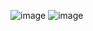 ![image](https://github.com/user-attachments/assets/e00be511-0334-4802-bd39-0b868f9588a3)
![image](https://github.com/user-attachments/assets/beedd8e9-fd16-484e-a48e-c075c29e9cce)

